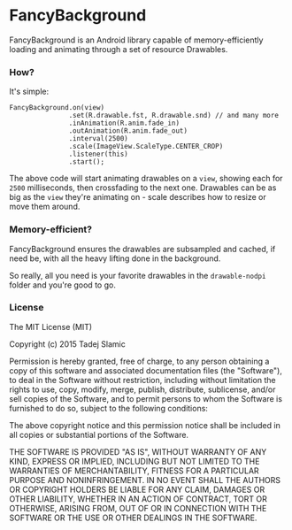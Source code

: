 # FancyBackground

FancyBackground is an Android library capable of memory-efficiently loading and animating through a set of resource Drawables. 

### How?

It's simple: 

```
FancyBackground.on(view)
               .set(R.drawable.fst, R.drawable.snd) // and many more
               .inAnimation(R.anim.fade_in)
               .outAnimation(R.anim.fade_out)
               .interval(2500)
               .scale(ImageView.ScaleType.CENTER_CROP)
               .listener(this)
               .start();
```

The above code will start animating drawables on a `view`, showing each for `2500` milliseconds, then crossfading to the next one. Drawables can be as big as the `view` they're animating on - scale describes how to resize or move them around.

### Memory-efficient?

FancyBackground ensures the drawables are subsampled and cached, if need be, with all the heavy lifting done in the background.

So really, all you need is your favorite drawables in the `drawable-nodpi` folder and you're good to go. 

### License

The MIT License (MIT)

Copyright (c) 2015 Tadej Slamic

Permission is hereby granted, free of charge, to any person obtaining a copy
of this software and associated documentation files (the "Software"), to deal
in the Software without restriction, including without limitation the rights
to use, copy, modify, merge, publish, distribute, sublicense, and/or sell
copies of the Software, and to permit persons to whom the Software is
furnished to do so, subject to the following conditions:

The above copyright notice and this permission notice shall be included in all
copies or substantial portions of the Software.

THE SOFTWARE IS PROVIDED "AS IS", WITHOUT WARRANTY OF ANY KIND, EXPRESS OR
IMPLIED, INCLUDING BUT NOT LIMITED TO THE WARRANTIES OF MERCHANTABILITY,
FITNESS FOR A PARTICULAR PURPOSE AND NONINFRINGEMENT. IN NO EVENT SHALL THE
AUTHORS OR COPYRIGHT HOLDERS BE LIABLE FOR ANY CLAIM, DAMAGES OR OTHER
LIABILITY, WHETHER IN AN ACTION OF CONTRACT, TORT OR OTHERWISE, ARISING FROM,
OUT OF OR IN CONNECTION WITH THE SOFTWARE OR THE USE OR OTHER DEALINGS IN THE
SOFTWARE.